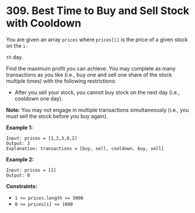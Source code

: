 # 309. Best Time to Buy and Sell Stock with Cooldown

You are given an array `prices` where `prices[i]` is the price of a given stock on the `i-`

`th` day.

Find the maximum profit you can achieve. You may complete as many  transactions as you like (i.e., buy one and sell one share of the stock  multiple times) with the following restrictions:

- After you sell your stock, you cannot buy stock on the next day (i.e., cooldown one day).

**Note:** You may not engage in multiple transactions simultaneously (i.e., you must sell the stock before you buy again).

**Example 1:**

```()
Input: prices = [1,2,3,0,2]
Output: 3
Explanation: transactions = [buy, sell, cooldown, buy, sell]
```

**Example 2:**

```()
Input: prices = [1]
Output: 0
```

**Constraints:**

- `1 <= prices.length <= 5000`
- `0 <= prices[i] <= 1000`
